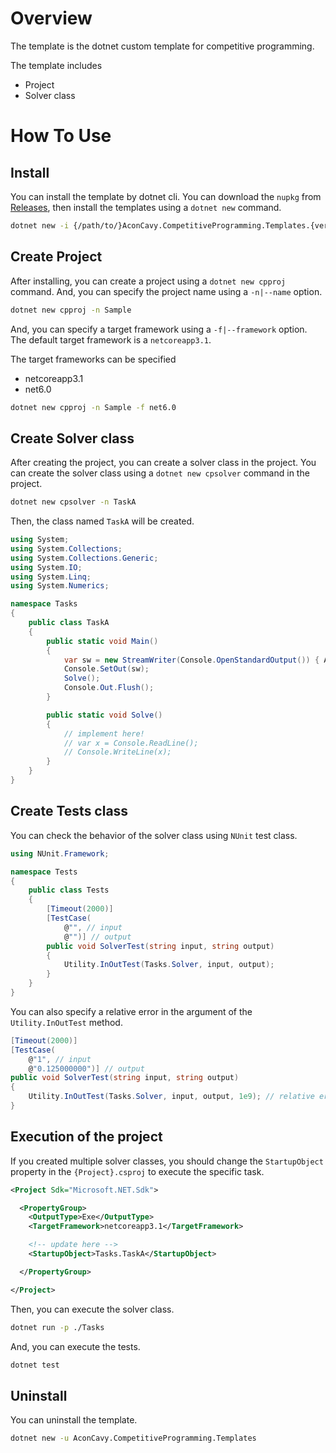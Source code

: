 # Overview

The template is the dotnet custom template for competitive programming.

The template includes

- Project
- Solver class

# How To Use

## Install

You can install the template by dotnet cli.
You can download the `nupkg` from [Releases](https://github.com/AconCavy/CompetitiveProgrammingTemplateCSharp/releases), then install the templates using a `dotnet new` command.

```sh
dotnet new -i {/path/to/}AconCavy.CompetitiveProgramming.Templates.{version}.nupkg
```

## Create Project

After installing, you can create a project using a `dotnet new cpproj` command.
And, you can specify the project name using a `-n|--name` option.

```sh
dotnet new cpproj -n Sample
```

And, you can specify a target framework using a `-f|--framework` option.
The default target framework is a `netcoreapp3.1`.

The target frameworks can be specified

- netcoreapp3.1
- net6.0

```sh
dotnet new cpproj -n Sample -f net6.0
```

## Create Solver class

After creating the project, you can create a solver class in the project.
You can create the solver class using a `dotnet new cpsolver` command in the project.

```sh
dotnet new cpsolver -n TaskA
```

Then, the class named `TaskA` will be created.

```csharp
using System;
using System.Collections;
using System.Collections.Generic;
using System.IO;
using System.Linq;
using System.Numerics;

namespace Tasks
{
    public class TaskA
    {
        public static void Main()
        {
            var sw = new StreamWriter(Console.OpenStandardOutput()) { AutoFlush = false };
            Console.SetOut(sw);
            Solve();
            Console.Out.Flush();
        }

        public static void Solve()
        {
            // implement here!
            // var x = Console.ReadLine();
            // Console.WriteLine(x);
        }
    }
}
```

## Create Tests class

You can check the behavior of the solver class using `NUnit` test class.

```csharp
using NUnit.Framework;

namespace Tests
{
    public class Tests
    {
        [Timeout(2000)]
        [TestCase(
            @"", // input
            @"")] // output
        public void SolverTest(string input, string output)
        {
            Utility.InOutTest(Tasks.Solver, input, output);
        }
    }
}
```

You can also specify a relative error in the argument of the `Utility.InOutTest` method.

```csharp
[Timeout(2000)]
[TestCase(
    @"1", // input
    @"0.125000000")] // output
public void SolverTest(string input, string output)
{
    Utility.InOutTest(Tasks.Solver, input, output, 1e9); // relative error
}
```

## Execution of the project

If you created multiple solver classes, you should change the `StartupObject` property in the `{Project}.csproj` to execute the specific task.

```xml
<Project Sdk="Microsoft.NET.Sdk">

  <PropertyGroup>
    <OutputType>Exe</OutputType>
    <TargetFramework>netcoreapp3.1</TargetFramework>

    <!-- update here -->
    <StartupObject>Tasks.TaskA</StartupObject>

  </PropertyGroup>

</Project>
```

Then, you can execute the solver class.

```sh
dotnet run -p ./Tasks
```

And, you can execute the tests.

```sh
dotnet test
```

## Uninstall

You can uninstall the template.

```sh
dotnet new -u AconCavy.CompetitiveProgramming.Templates
```

